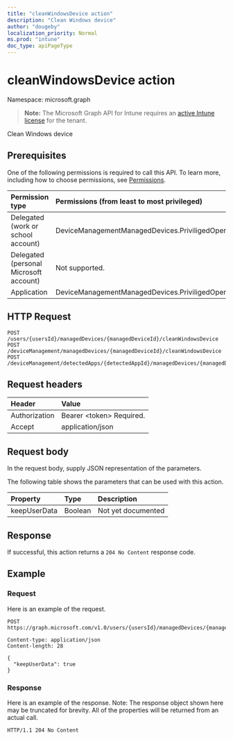 ```yaml
---
title: "cleanWindowsDevice action"
description: "Clean Windows device"
author: "dougeby"
localization_priority: Normal
ms.prod: "intune"
doc_type: apiPageType
---
```


# cleanWindowsDevice action

Namespace: microsoft.graph

> **Note:** The Microsoft Graph API for Intune requires an [active Intune license](https://go.microsoft.com/fwlink/?linkid=839381) for the tenant.

Clean Windows device

## Prerequisites
One of the following permissions is required to call this API. To learn more, including how to choose permissions, see [Permissions](/graph/permissions-reference).

|Permission type|Permissions (from least to most privileged)|
|:---|:---|
|Delegated (work or school account)|DeviceManagementManagedDevices.PriviligedOperation.All|
|Delegated (personal Microsoft account)|Not supported.|
|Application|DeviceManagementManagedDevices.PriviligedOperation.All|

## HTTP Request
<!-- {
  "blockType": "ignored"
}
-->
``` http
POST /users/{usersId}/managedDevices/{managedDeviceId}/cleanWindowsDevice
POST /deviceManagement/managedDevices/{managedDeviceId}/cleanWindowsDevice
POST /deviceManagement/detectedApps/{detectedAppId}/managedDevices/{managedDeviceId}/cleanWindowsDevice
```

## Request headers
|Header|Value|
|:---|:---|
|Authorization|Bearer &lt;token&gt; Required.|
|Accept|application/json|

## Request body
In the request body, supply JSON representation of the parameters.

The following table shows the parameters that can be used with this action.

|Property|Type|Description|
|:---|:---|:---|
|keepUserData|Boolean|Not yet documented|



## Response
If successful, this action returns a `204 No Content` response code.

## Example

### Request
Here is an example of the request.
``` http
POST https://graph.microsoft.com/v1.0/users/{usersId}/managedDevices/{managedDeviceId}/cleanWindowsDevice

Content-type: application/json
Content-length: 28

{
  "keepUserData": true
}
```

### Response
Here is an example of the response. Note: The response object shown here may be truncated for brevity. All of the properties will be returned from an actual call.
``` http
HTTP/1.1 204 No Content
```



